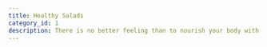```yaml
---
title: Healthy Salads
category_id: 1
description: There is no better feeling than to nourish your body with a colurful salad. I personally love eating salads for lunch as they keep me satisfied and full until dinner, without the food coma a heavy meal would cause. So they're perfect with you if you want a quick lunch that will keep your energy levels up for the rest of your working day and you can easily prep them as well!
---
```

